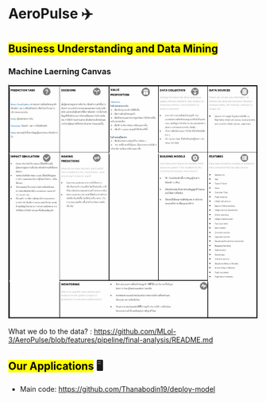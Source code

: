 # AeroPulse ✈️

## <mark>Business Understanding and Data Mining</mark>

### Machine Laerning Canvas
![architecture](./assets/Canvas.jpg)

What we do to the data? : https://github.com/MLol-3/AeroPulse/blob/features/pipeline/final-analysis/README.md

## <mark>Our Applications</mark> 🖥️

- Main code: https://github.com/Thanabodin19/deploy-model 
